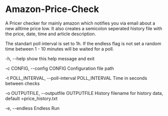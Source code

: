 # Amazon-Price-Check

A Pricer checker for mainly amazon which notifies you via email about a new alltime price low.
It also creates a semicolon seperated history file with the price, date, time and article description.

The standart poll interval is set to 1h. If the endless flag is not set a random time between 1 - 10 minutes will be waited for a poll.

  -h, --help                                            show this help message and exit
  
  -c CONFIG, --config CONFIG                            Configuration file path
  
  -t POLL_INTERVAL, --poll-interval POLL_INTERVAL       Time in seconds between checks
  
  -o OUTPUTFILE, --outputfile OUTPUTFILE                History filename for history data, default =price_history.txt
  
  -e, --endless                                         Endless Run

